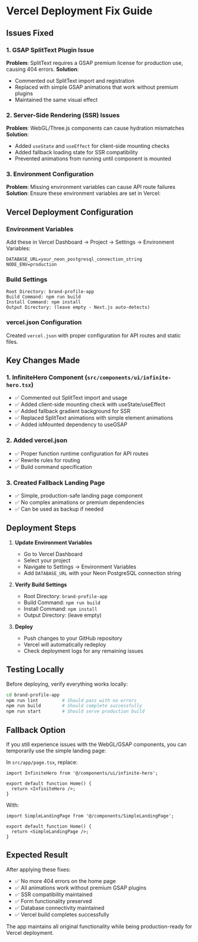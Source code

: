 # Vercel Deployment Fix Guide

## Issues Fixed

### 1. GSAP SplitText Plugin Issue
**Problem**: SplitText requires a GSAP premium license for production use, causing 404 errors.
**Solution**: 
- Commented out SplitText import and registration
- Replaced with simple GSAP animations that work without premium plugins
- Maintained the same visual effect

### 2. Server-Side Rendering (SSR) Issues
**Problem**: WebGL/Three.js components can cause hydration mismatches
**Solution**:
- Added `useState` and `useEffect` for client-side mounting checks
- Added fallback loading state for SSR compatibility
- Prevented animations from running until component is mounted

### 3. Environment Configuration
**Problem**: Missing environment variables can cause API route failures
**Solution**: Ensure these environment variables are set in Vercel:

## Vercel Deployment Configuration

### Environment Variables
Add these in Vercel Dashboard → Project → Settings → Environment Variables:

```
DATABASE_URL=your_neon_postgresql_connection_string
NODE_ENV=production
```

### Build Settings
```
Root Directory: brand-profile-app
Build Command: npm run build
Install Command: npm install
Output Directory: (leave empty - Next.js auto-detects)
```

### vercel.json Configuration
Created `vercel.json` with proper configuration for API routes and static files.

## Key Changes Made

### 1. InfiniteHero Component (`src/components/ui/infinite-hero.tsx`)
- ✅ Commented out SplitText import and usage
- ✅ Added client-side mounting check with useState/useEffect
- ✅ Added fallback gradient background for SSR
- ✅ Replaced SplitText animations with simple element animations
- ✅ Added isMounted dependency to useGSAP

### 2. Added vercel.json
- ✅ Proper function runtime configuration for API routes
- ✅ Rewrite rules for routing
- ✅ Build command specification

### 3. Created Fallback Landing Page
- ✅ Simple, production-safe landing page component
- ✅ No complex animations or premium dependencies
- ✅ Can be used as backup if needed

## Deployment Steps

1. **Update Environment Variables**
   - Go to Vercel Dashboard
   - Select your project
   - Navigate to Settings → Environment Variables
   - Add `DATABASE_URL` with your Neon PostgreSQL connection string

2. **Verify Build Settings**
   - Root Directory: `brand-profile-app`
   - Build Command: `npm run build`
   - Install Command: `npm install`
   - Output Directory: (leave empty)

3. **Deploy**
   - Push changes to your GitHub repository
   - Vercel will automatically redeploy
   - Check deployment logs for any remaining issues

## Testing Locally

Before deploying, verify everything works locally:

```bash
cd brand-profile-app
npm run lint         # Should pass with no errors
npm run build        # Should complete successfully
npm run start        # Should serve production build
```

## Fallback Option

If you still experience issues with the WebGL/GSAP components, you can temporarily use the simple landing page:

In `src/app/page.tsx`, replace:
```tsx
import InfiniteHero from '@/components/ui/infinite-hero';

export default function Home() {
  return <InfiniteHero />;
}
```

With:
```tsx
import SimpleLandingPage from '@/components/SimpleLandingPage';

export default function Home() {
  return <SimpleLandingPage />;
}
```

## Expected Result

After applying these fixes:
- ✅ No more 404 errors on the home page
- ✅ All animations work without premium GSAP plugins
- ✅ SSR compatibility maintained
- ✅ Form functionality preserved
- ✅ Database connectivity maintained
- ✅ Vercel build completes successfully

The app maintains all original functionality while being production-ready for Vercel deployment.